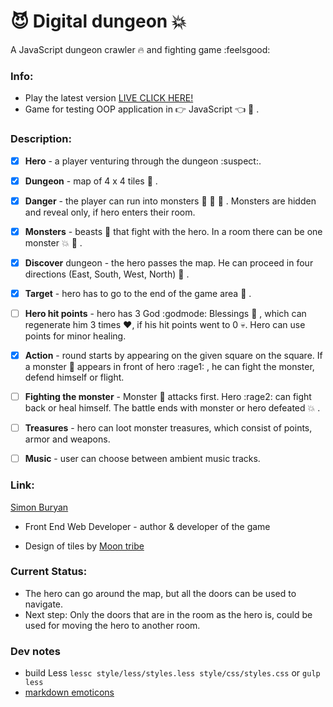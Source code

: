 # :smiling_imp: Digital dungeon :boom: 

A JavaScript dungeon crawler :fire: and fighting game :feelsgood:

### Info:

- Play the latest version [LIVE CLICK HERE!](https://simonb87.github.io/DigitalDungen/)
- Game for testing OOP application in :point_right: JavaScript :point_left: :sparkling_heart: .

### Description:


- [X] **Hero** - a player venturing through the dungeon :suspect:.

- [X] **Dungeon** - map of 4 x 4 tiles :european_castle: .

- [X] **Danger** - the player can run into monsters :frog: :dragon_face: :ghost: . Monsters are hidden and reveal only, if hero enters their room.

- [X] **Monsters** - beasts :japanese_ogre: that fight with the hero. In a room there can be one monster :collision: :punch: .

- [X] **Discover** dungeon - the hero passes the map. He can proceed in four directions (East, South, West, North) :door: .

- [X] **Target** - hero has to go to the end of the game area :flags: .

- [ ] **Hero hit points** - hero has 3 God :godmode: Blessings :raised_hands: , which can regenerate him 3 times :heart:, if his hit points went to 0 :skull:. Hero can use points for minor healing.

- [X] **Action** - round starts by appearing on the given square on the square. If a monster :japanese_goblin: appears in front of hero :rage1: , he can fight the monster, defend himself or flight.

- [ ] **Fighting the monster** - Monster :dragon: attacks first. Hero :rage2: can fight back or heal himself. The battle ends with monster or hero defeated :collision: .

- [ ] **Treasures** - hero can loot monster treasures, which consist of points, armor and weapons.

- [ ] **Music** - user can choose between ambient music tracks.

### Link:

[Simon Buryan](http://www.simonburyan.cz)
- Front End Web Developer - author & developer of the game

- Design of tiles by [Moon tribe](https://moon-t.com)

### Current Status:

- The hero can go around the map, but all the doors can be used to navigate.
- Next step: Only the doors that are in the room as the hero is, could be used for moving the hero to another room.

### Dev notes

- build Less `lessc style/less/styles.less style/css/styles.css` or `gulp less`
- [markdown emoticons](https://gist.github.com/rxaviers/7360908)